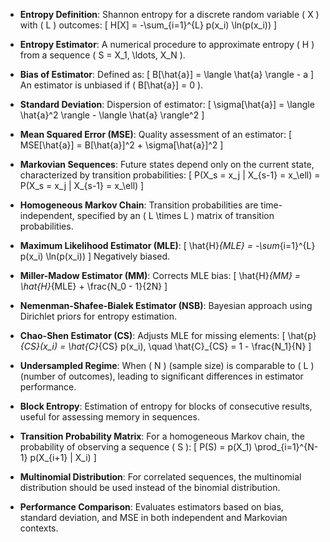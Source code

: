 - **Entropy Definition**: Shannon entropy for a discrete random variable \( X \) with \( L \) outcomes:
  \[
  H[X] = -\sum_{i=1}^{L} p(x_i) \ln(p(x_i))
  \]

- **Entropy Estimator**: A numerical procedure to approximate entropy \( H \) from a sequence \( S = X_1, \ldots, X_N \).

- **Bias of Estimator**: Defined as:
  \[
  B[\hat{a}] = \langle \hat{a} \rangle - a
  \]
  An estimator is unbiased if \( B[\hat{a}] = 0 \).

- **Standard Deviation**: Dispersion of estimator:
  \[
  \sigma[\hat{a}] = \langle \hat{a}^2 \rangle - \langle \hat{a} \rangle^2
  \]

- **Mean Squared Error (MSE)**: Quality assessment of an estimator:
  \[
  MSE[\hat{a}] = B[\hat{a}]^2 + \sigma[\hat{a}]^2
  \]

- **Markovian Sequences**: Future states depend only on the current state, characterized by transition probabilities:
  \[
  P(X_s = x_j | X_{s-1} = x_\ell) = P(X_s = x_j | X_{s-1} = x_\ell)
  \]

- **Homogeneous Markov Chain**: Transition probabilities are time-independent, specified by an \( L \times L \) matrix of transition probabilities.

- **Maximum Likelihood Estimator (MLE)**: 
  \[
  \hat{H}_{MLE} = -\sum_{i=1}^{L} p(x_i) \ln(p(x_i))
  \]
  Negatively biased.

- **Miller-Madow Estimator (MM)**: Corrects MLE bias:
  \[
  \hat{H}_{MM} = \hat{H}_{MLE} + \frac{N_0 - 1}{2N}
  \]

- **Nemenman-Shafee-Bialek Estimator (NSB)**: Bayesian approach using Dirichlet priors for entropy estimation.

- **Chao-Shen Estimator (CS)**: Adjusts MLE for missing elements:
  \[
  \hat{p}_{CS}(x_i) = \hat{C}_{CS} p(x_i), \quad \hat{C}_{CS} = 1 - \frac{N_1}{N}
  \]

- **Undersampled Regime**: When \( N \) (sample size) is comparable to \( L \) (number of outcomes), leading to significant differences in estimator performance.

- **Block Entropy**: Estimation of entropy for blocks of consecutive results, useful for assessing memory in sequences.

- **Transition Probability Matrix**: For a homogeneous Markov chain, the probability of observing a sequence \( S \):
  \[
  P(S) = p(X_1) \prod_{i=1}^{N-1} p(X_{i+1} | X_i)
  \]

- **Multinomial Distribution**: For correlated sequences, the multinomial distribution should be used instead of the binomial distribution.

- **Performance Comparison**: Evaluates estimators based on bias, standard deviation, and MSE in both independent and Markovian contexts.